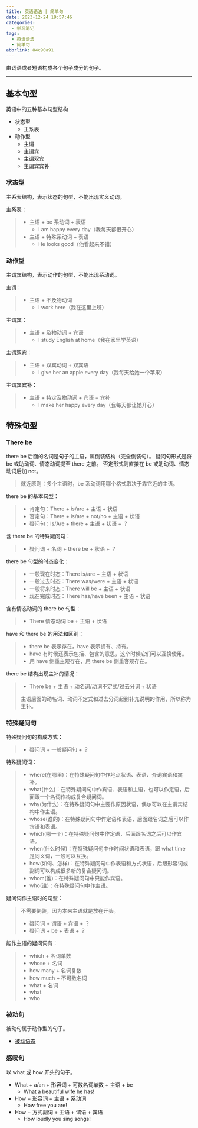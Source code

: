 ```yaml
---
title: 英语语法 | 简单句
date: 2023-12-24 19:57:46
categories:
  - 学习笔记
tags:
  - 英语语法
  - 简单句
abbrlink: 84c90a91
---
```

由词语或者短语构成各个句子成分的句子。

<!-- more -->

---

## 基本句型

英语中的五种基本句型结构

- 状态型
  - 主系表
- 动作型
  - 主谓
  - 主谓宾
  - 主谓双宾
  - 主谓宾宾补

### 状态型

主系表结构，表示状态的句型，不能出现实义动词。

主系表：

> - 主语 + be 系动词 + 表语
>   - I am happy every day（我每天都很开心）
> - 主语 + 特殊系动词 + 表语
>   - He looks good（他看起来不错）

### 动作型

主谓宾结构，表示动作的句型，不能出现系动词。

主谓：

> - 主语 + 不及物动词
>   - I work here（我在这里上班）

主谓宾：

> - 主语 + 及物动词 + 宾语
>   - I study English at home（我在家里学英语）

主谓双宾：

> - 主语 + 双宾动词 + 双宾语
>   - I give her an apple every day（我每天给她一个苹果）

主谓宾宾补：

> - 主语 + 特定及物动词 + 宾语 + 宾补
>   - I make her happy every day（我每天都让她开心）

## 特殊句型

### There be

there be 后面的名词是句子的主语，属倒装结构（完全倒装句）。
疑问句形式是将 be 或助动词、情态动词提至 there 之前。
否定形式则直接在 be 或助动词、情态动词后加 not。

> 就近原则：多个主语时，be 系动词用哪个格式取决于靠它近的主语。

there be 的基本句型：

> - 肯定句：There + is/are + 主语 + 状语
> - 否定句：There + is/are + not/no + 主语 + 状语
> - 疑问句：Is/Are + there + 主语 + 状语 + ？

含 there be 的特殊疑问句：

> - 疑问词 + 名词 + there be + 状语 + ？

there be 句型的时态变化：

> - 一般现在时态：There is/are + 主语 + 状语
> - 一般过去时态：There was/were + 主语 + 状语
> - 一般将来时态：There will be + 主语 + 状语
> - 现在完成时态：There has/have been + 主语 + 状语

含有情态动词的 there be 句型：

> - There 情态动词 be + 主语 + 状语

have 和 there be 的用法和区别：

> - there be 表示存在，have 表示拥有、持有。
> - have 有时候还表示包括、包含的意思，这个时候它们可以互换使用。
> - 用 have 侧重主观存在，用 there be 侧重客观存在。

there be 结构出现主补的情况：

> - There be + 主语 + 动名词/动词不定式/过去分词 + 状语
>
> 主语后面的动名词、动词不定式和过去分词起到补充说明的作用，所以称为主补。

### 特殊疑问句

特殊疑问句的构成方式：

> - 疑问词 + 一般疑问句 + ？

特殊疑问词：

> - where(在哪里)：在特殊疑问句中作地点状语、表语、介词宾语和宾补。
> - what(什么)：在特殊疑问句中作宾语、表语和主语，也可以作定语，后面跟一个名词作构成复合疑问词。
> - why(为什么)：在特殊疑问句中主要作原因状语，偶尔可以在主谓宾结构中作主语。
> - whose(谁的)：在特殊疑问句中作定语和表语，后面跟名词之后可以作宾语和表语。
> - which(哪一个)：在特殊疑问句中作定语，后面跟名词之后可以作宾语。
> - when(什么时候)：在特殊疑问句中作时间状语和表语，跟 what time 是同义词，一般可以互换。
> - how(如何、怎样)：在特殊疑问句中作表语和方式状语，后跟形容词或副词可以构成很多新的复合疑问词。
> - whom(谁)：在特殊疑问句中只能作宾语。
> - who(谁)：在特殊疑问句中作主语。

疑问词作主语时的句型：

> 不需要倒装，因为本来主语就是放在开头。
>
> - 疑问词 + 谓语 + 宾语 + ？
> - 疑问词 + be + 表语 + ？

能作主语的疑问词有：

> - which + 名词单数
> - whose + 名词
> - how many + 名词复数
> - how much + 不可数名词
> - what + 名词
> - what
> - who

### 被动句

被动句属于动作型的句子。

- [被动语态](/hexo-theme-keep/posts/9e47et28/#被动语态)

### 感叹句

以 what 或 how 开头的句子。

- What + a/an + 形容词 + 可数名词单数 + 主语 + be
  - What a beautiful wife he has!
- How + 形容词 + 主语 + 系动词
  - How free you are!
- How + 方式副词 + 主语 + 谓语 + 宾语
  - How loudly you sing songs!
